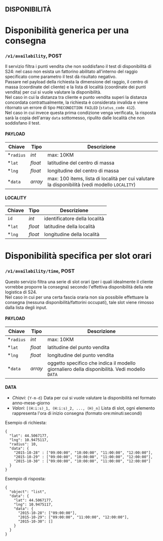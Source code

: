 ## DISPONIBILITÀ

Disponibilità generica per una consegna
======================
### `/v1/availability`, POST
Il servizio filtra i punti vendita che non soddisfano il test di disponibilità di S24: nel caso non esista un fattorino abilitato all'interno del raggio specificato come parametro il test dà risultato negativo.  
Passare nel payload della richiesta la dimensione del raggio, il centro di massa (coordinate del cliente) e la lista di località (coordinate dei punti vendita) per cui si vuole valutare la disponibilità.  
Nel caso in cui la distanza tra cliente e punto vendita superi la distanza concordata contrattualmente, la richiesta è considerata invalida e viene ritornato un errore di tipo `PRECONDITION FAILED` (`status_code 412`).  
Nel caso in cui invece questa prima condizione venga verificata, la risposta sarà la copia dell'array `data` sottomesso, ripulito dalle località che non soddisfano il test.

#### PAYLOAD
| Chiave | Tipo | Descrizione |
| ------ | ---- | ----------- |
| *`radius` | *int* | max: 10KM |
| *`lat` | *float* | latitudine del centro di massa |
| *`lng` | *float* | longitudine del centro di massa |
| *`data` | *array* | max: 100 items, lista di località per cui valutare la disponibilità (vedi modello `LOCALITY`) |

#### LOCALITY
| Chiave | Tipo | Descrizione |
| ------ | ---- | ----------- |
| `id` | *int* | identificatore della località |
| *`lat` | *float* | latitudine della località |
| *`lng` | *float* | longitudine della località |

Disponibilità specifica per slot orari
=======================
### `/v1/availability/time`, POST
Questo servizio filtra una serie di slot orari (per i quali idealmente il cliente vorrebbe proporre la consegna) secondo l'effettiva disponibilità della rete logistica di S24.  
Nel caso in cui per una certa fascia oraria non sia possibile effettuare la consegna (nessuna disponibilità/fattorini occupati), tale slot viene rimosso dalla lista degli input.
#### PAYLOAD
| Chiave | Tipo | Descrizione |
| ------ | ---- | ----------- |
| *`radius` | *int* | max: 10KM |
| *`lat` | *float* | latitudine del punto vendita |
| *`lng` | *float* | longitudine del punto vendita |
| *`data` | *array* | oggetto specifico che indica il modello giornaliero della disponibilità. Vedi modello `DATA` |

#### DATA
- *Chiavi*:  `{Y-m-d}` Data per cui si vuole valutare la disponibilità nel formato anno-mese-giorno
- *Valori*: `[(H:i:s)_1, (H:i:s)_2, ..., (H)_n]` Lista di slot, ogni elemento rappresenta l'ora di inizio consegna (formato ore:minuti:secondi)

Esempio di richiesta:
```
{
  "lat": 44.5067177,
  "lng": 10.9475117,
  "radius": 10,
  "data": {
    "2015-10-28" : ["09:00:00", "10:00:00", "11:00:00", "12:00:00"],
    "2015-10-29" : ["09:00:00", "10:00:00", "11:00:00", "12:00:00"],
    "2015-10-30" : ["09:00:00", "10:00:00", "11:00:00", "12:00:00"]
  }
}
```
Esempio di risposta:
```
{
  "object": "list",
  "data": {
    "lat": 44.5067177,
    "lng": 10.9475117,
    "data": {
      "2015-10-28": ["09:00:00"],
      "2015-10-29": ["09:00:00", "11:00:00", "12:00:00"],
      "2015-10-30": []
    }
  }
}
```
